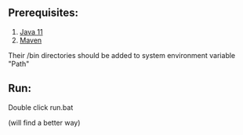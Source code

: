 ## Prerequisites:
1. [Java 11](https://www.oracle.com/java/technologies/javase-jdk11-downloads.html)
2. [Maven](https://maven.apache.org/download.cgi)

Their /bin directories should be added to system environment variable "Path"

## Run:
Double click run.bat

(will find a better way)
